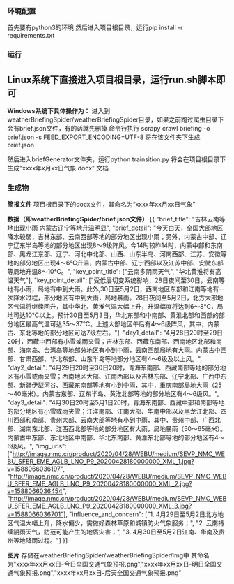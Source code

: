 ### 环境配置
首先要有python3的环境
然后进入项目根目录，运行pip install -r requirements.txt

### 运行

## Linux系统下直接进入项目根目录，运行run.sh脚本即可

**Windows系统下具体操作为：**
进入到weatherBriefingSpider/weatherBriefingSpider目录，如果之前跑过爬虫目录下会有brief.json文件，有的话就先删掉
命令行执行 scrapy crawl briefing -o brief.json -s FEED_EXPORT_ENCODING=UTF-8 
将在该文件夹下生成brief.json


然后进入briefGenerator文件夹，运行python trainsition.py 
将会在项目根目录下生成"xxxx年x月xx日气象.docx" 文档

### 生成物

**简报文件**
项目根目录下的docx文件，其命名为“xxxx年xx月xx日气象”

**数据（即weatherBriefingSpider/brief.json文件）**
[{
	"brief_title": "吉林云南等地出现小雨 内蒙古辽宁等地升温明显",
	"brief_detail": "今天白天，全国大部地区降水较弱，吉林东部、云南西部等地的部分地区出现小雨；另外，内蒙古中部、辽宁辽东半岛等地的部分地区出现8～9级阵风。今14时较昨14时，内蒙中部和东南部、黑龙江东部、辽宁、河北中北部、山西、山东半岛、河南西部、江苏、安徽等地的部分地区出现4～6℃升温，内蒙古中部、辽宁西部以及江苏中部、安徽东部等局地升温8～10℃。",
	"key_point_title": ["云南多阴雨天气", "华北黄淮将有高温天气"],
	"key_point_detail": ["受低层切变系统影响，28日夜间至30日，云南等地有小雨，局地有中到大雨。此外,30日至5月2日，西南地区东部和江南等地有一次降水过程，部分地区有中到大雨，局地暴雨。28日夜间至5月2日，北方大部地区气温将继续回升，其中华北、黄淮气温大幅上升，升温幅度将达到6～8℃，局地可达10℃以上。预计30日至5月3日，华北东部和中南部、黄淮北部和西部的部分地区最高气温可达35～37℃。上述大部地区午后有4～6级阵风，其中，内蒙古、东北等地的部分地区可达7级左右。"],
	"day1_detail": "4月28日20时至29日20时，西藏中西部有小雪或雨夹雪；吉林东部、西藏东南部、西南地区北部和南部、海南岛、台湾岛等地部分地区有小到中雨，云南西部局地有大雨。内蒙古中西部、甘肃西部、华北东部、山东半岛等地部分地区有4～6级及以上风。",
	"day2_detail": "4月29日20时至30日20时，青海东南部、西藏南部等地的部分地区有小雪或雨夹雪；西南地区大部、江南西部以及吉林东部、辽宁北部、广西中东部、新疆伊犁河谷、西藏东南部等地有小到中雨，其中，重庆南部局地大雨（25～40毫米）。内蒙古东部、辽东半岛、黄淮北部等地的部分地区有4～6级风。",
	"day3_detail": "4月30日20时至5月1日20时，青海东南部、西藏中部和南部等地的部分地区有小雪或雨夹雪；江淮南部、江南大部、华南中部以及黑龙江北部、四川西部和南部、贵州大部、云南大部等地有小到中雨，其中，贵州中部、广西北部、湖南东北部、江西西北部等地的部分地区有大雨，局地暴雨（50～65毫米）。内蒙古中东部、东北地区中南部、华北东南部、黄淮东北部等地的部分地区有4～6级风。",
	"img_urls": ["http://image.nmc.cn/product/2020/04/28/WEBU/medium/SEVP_NMC_WEBU_SFER_EME_AGLB_LNO_P9_20200428180000000_XML_1.jpg?v=1588066036197", "http://image.nmc.cn/product/2020/04/28/WEBU/medium/SEVP_NMC_WEBU_SFER_EME_AGLB_LNO_P9_20200428180000000_XML_2.jpg?v=1588066036454", "http://image.nmc.cn/product/2020/04/28/WEBU/medium/SEVP_NMC_WEBU_SFER_EME_AGLB_LNO_P9_20200428180000000_XML_3.jpg?v=1588066036701"],
	"influence_and_concern": ["1. 4月29日至5月2日北方地区气温大幅上升，降水偏少，需做好森林草原和城镇防火气象服务；", "2. 云南持续阴雨天气，防范可能产生的地质灾害；", "3. 4月30日至5月2日江南、华南及贵州等地降雨过程。"]
}]


**图片**
存储在weatherBriefingSpider/weatherBriefingSpider/img中
其命名为"xxxx年xx月xx日-今日全国交通气象预报.png","xxxx年xx月xx日-明日全国交通气象预报.png","xxxx年xx月xx日-后天全国交通气象预报.png"

